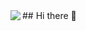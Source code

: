 <img align="left" src="https://gist.github.com/marcosdrigus/4c236a1454de3fc5aa0574f1ca5fc4e2.js"/>
## Hi there 👋